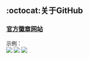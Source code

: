 ## :octocat:关于GitHub

### [官方徽章网站](http://shields.io/)
示例：  
![](https://img.shields.io/coveralls/github/jekyll/jekyll.svg)
![](https://img.shields.io/crates/d/rustc-serialize.svg)
![](https://img.shields.io/redmine/plugin/stars/redmine_xlsx_format_issue_exporter.svg)


